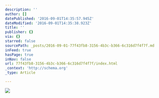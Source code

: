 ```yaml
---
description: ''
author: []
datePublished: '2016-09-01T14:35:57.945Z'
dateModified: '2016-09-01T14:35:38.923Z'
title: ''
publisher: {}
via: {}
starred: false
sourcePath: _posts/2016-09-01-77f43fb8-3156-4b3c-b366-6c316d7f4f7f.md
inFeed: true
hasPage: true
inNav: false
url: 77f43fb8-3156-4b3c-b366-6c316d7f4f7f/index.html
_context: 'http://schema.org'
_type: Article

---
```

![](https://the-grid-user-content.s3-us-west-2.amazonaws.com/b3e7566b-e0cf-48b4-ba60-95762bd9c4b4.png)